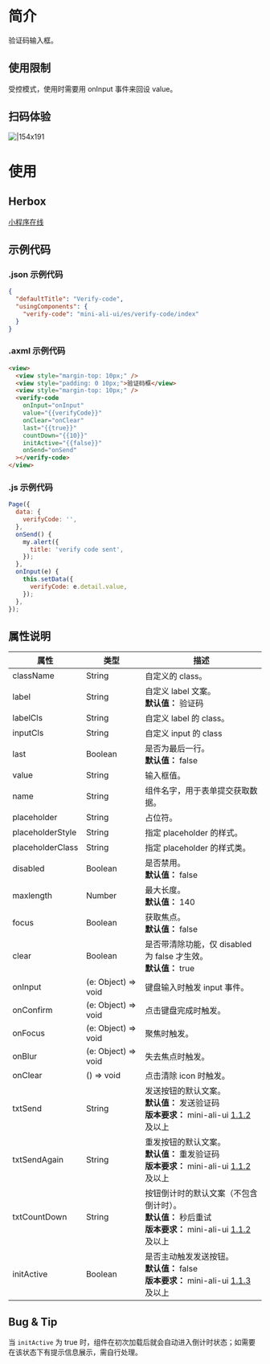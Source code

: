 # 简介

验证码输入框。

## 使用限制

受控模式，使用时需要用 onInput 事件来回设 value。

## 扫码体验

![|154x191](https://mdn.alipayobjects.com/afts/img/A*0FtBQ5-KZ58AAAAAAAAAAABkAa8wAA/original?bz=openpt_doc&t=ptMqEchgrzRIQ4B5--IstQAAAABkMK8AAAAA#align=left&display=inline&height=191&margin=%5Bobject%20Object%5D&originHeight=191&originWidth=154&status=done&style=none&width=154)

# 使用

## Herbox

[小程序在线](https://herbox-embed.alipay.com/s/doc-aliui-verify-code?theme=light&previewZoom=75&chInfo=openhome-doc)

## 示例代码

### .json 示例代码

```json
{
  "defaultTitle": "Verify-code",
  "usingComponents": {
    "verify-code": "mini-ali-ui/es/verify-code/index"
  }
}
```

### .axml 示例代码

```html
<view>
  <view style="margin-top: 10px;" />
  <view style="padding: 0 10px;">验证码框</view>
  <view style="margin-top: 10px;" />
  <verify-code
    onInput="onInput"
    value="{{verifyCode}}"
    onClear="onClear"
    last="{{true}}"
    countDown="{{10}}"
    initActive="{{false}}"
    onSend="onSend"
  ></verify-code>
</view>
```

### .js 示例代码

```javascript
Page({
  data: {
    verifyCode: '',
  },
  onSend() {
    my.alert({
      title: 'verify code sent',
    });
  },
  onInput(e) {
    this.setData({
      verifyCode: e.detail.value,
    });
  },
});
```

## 属性说明

| **属性** | **类型** | **描述** |
| --- | --- | --- |
| className | String | 自定义的 class。 |
| label | String | 自定义 label 文案。<br />**默认值：** 验证码 |
| labelCls | String | 自定义 label 的 class。 |
| inputCls | String | 自定义 input 的 class |
| last | Boolean | 是否为最后一行。<br />**默认值：** false |
| value | String | 输入框值。 |
| name | String | 组件名字，用于表单提交获取数据。 |
| placeholder | String | 占位符。 |
| placeholderStyle | String | 指定 placeholder 的样式。 |
| placeholderClass | String | 指定 placeholder 的样式类。 |
| disabled | Boolean | 是否禁用。<br />**默认值：** false |
| maxlength | Number | 最大长度。<br />**默认值：** 140 |
| focus | Boolean | 获取焦点。<br />**默认值：** false |
| clear | Boolean | 是否带清除功能，仅 disabled 为 false 才生效。<br />**默认值：** true |
| onInput | (e: Object) => void | 键盘输入时触发 input 事件。 |
| onConfirm | (e: Object) => void | 点击键盘完成时触发。 |
| onFocus | (e: Object) => void | 聚焦时触发。 |
| onBlur | (e: Object) => void | 失去焦点时触发。 |
| onClear | () => void | 点击清除 icon 时触发。 |
| txtSend | String | 发送按钮的默认文案。<br />**默认值：** 发送验证码<br />**版本要求：** mini-ali-ui [1.1.2](https://www.npmjs.com/package/mini-ali-ui?activeTab=versions) 及以上 |
| txtSendAgain | String | 重发按钮的默认文案。<br />**默认值：** 重发验证码<br />**版本要求：** mini-ali-ui [1.1.2](https://www.npmjs.com/package/mini-ali-ui?activeTab=versions) 及以上 |
| txtCountDown | String | 按钮倒计时的默认文案（不包含倒计时）。<br />**默认值：** 秒后重试<br />**版本要求：** mini-ali-ui [1.1.2](https://www.npmjs.com/package/mini-ali-ui?activeTab=versions) 及以上 |
| initActive | Boolean | 是否主动触发发送按钮。<br />**默认值：** false<br />**版本要求：** mini-ali-ui [1.1.3](https://www.npmjs.com/package/mini-ali-ui?activeTab=versions) 及以上 |

## Bug & Tip

当 `initActive` 为 true 时，组件在初次加载后就会自动进入倒计时状态；如需要在该状态下有提示信息展示，需自行处理。
